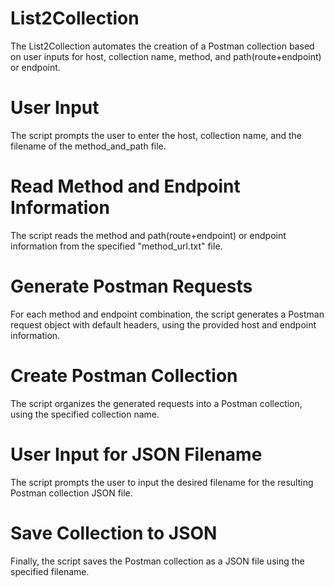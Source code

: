 # List2Collection
The List2Collection automates the creation of a Postman collection based on user inputs for host, collection name, method, and path(route+endpoint) or endpoint.

# User Input
The script prompts the user to enter the host, collection name, and the filename of the method_and_path file.

# Read Method and Endpoint Information
The script reads the method and path(route+endpoint) or endpoint information from the specified "method_url.txt" file.

# Generate Postman Requests
For each method and endpoint combination, the script generates a Postman request object with default headers, using the provided host and endpoint information.

# Create Postman Collection
The script organizes the generated requests into a Postman collection, using the specified collection name.

# User Input for JSON Filename
The script prompts the user to input the desired filename for the resulting Postman collection JSON file.

# Save Collection to JSON
Finally, the script saves the Postman collection as a JSON file using the specified filename.
